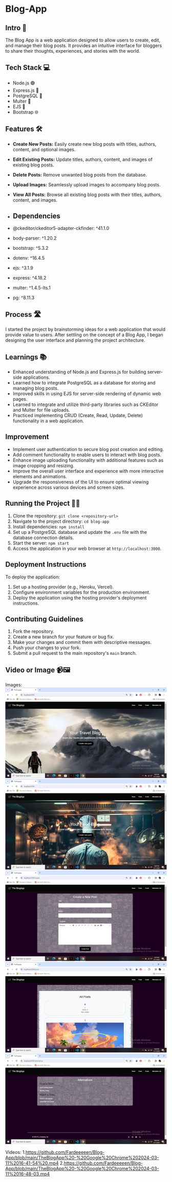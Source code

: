 # Blog-App

## Intro 🚀
The Blog App is a web application designed to allow users to create, edit, and manage their blog posts. It provides an intuitive interface for bloggers to share their thoughts, experiences, and stories with the world.

## Tech Stack 💻
- Node.js 🟢
- Express.js 🚀
- PostgreSQL 🐘
- Multer 📁
- EJS 🎨
- Bootstrap 🌐

## Features 🛠️
- **Create New Posts:** Easily create new blog posts with titles, authors, content, and optional images.
- **Edit Existing Posts:** Update titles, authors, content, and images of existing blog posts.
- **Delete Posts:** Remove unwanted blog posts from the database.
- **Upload Images:** Seamlessly upload images to accompany blog posts.
- **View All Posts:** Browse all existing blog posts with their titles, authors, content, and images.

- ## Dependencies
- @ckeditor/ckeditor5-adapter-ckfinder: ^41.1.0
- body-parser: ^1.20.2
- bootstrap: ^5.3.2
- dotenv: ^16.4.5
- ejs: ^3.1.9
- express: ^4.18.2
- multer: ^1.4.5-lts.1
- pg: ^8.11.3

## Process 🛣️
I started the project by brainstorming ideas for a web application that would provide value to users. After settling on the concept of a Blog App, I began designing the user interface and planning the project architecture.

## Learnings 📚
- Enhanced understanding of Node.js and Express.js for building server-side applications.
- Learned how to integrate PostgreSQL as a database for storing and managing blog posts.
- Improved skills in using EJS for server-side rendering of dynamic web pages.
-  Learned to integrate and utilize third-party libraries such as CKEditor and Multer for file uploads.
- Practiced implementing CRUD (Create, Read, Update, Delete) functionality in a web application.

## Improvement
- Implement user authentication to secure blog post creation and editing.
- Add comment functionality to enable users to interact with blog posts.
- Enhance image uploading functionality with additional features such as image cropping and resizing.
- Improve the overall user interface and experience with more interactive elements and animations.
- Upgrade the responsiveness of the UI to ensure optimal viewing experience across various devices and screen sizes.

## Running the Project 🏃‍♂️
1. Clone the repository: `git clone <repository-url>`
2. Navigate to the project directory: `cd blog-app`
3. Install dependencies: `npm install`
4. Set up a PostgreSQL database and update the `.env` file with the database connection details.
5. Start the server: `npm start`
6.  Access the application in your web browser at `http://localhost:3000`.

## Deployment Instructions
To deploy the application:
1. Set up a hosting provider (e.g., Heroku, Vercel).
2. Configure environment variables for the production environment.
3. Deploy the application using the hosting provider's deployment instructions.

## Contributing Guidelines
1. Fork the repository.
2. Create a new branch for your feature or bug fix.
3. Make your changes and commit them with descriptive messages.
4. Push your changes to your fork.
5. Submit a pull request to the main repository's `main` branch.

## Video or Image 📹🖼️
Images:
<img src = "https://github.com/Fardeeeeen/Blog-App/blob/main/blog(1).png" alt = "pages" />
<img src = "https://github.com/Fardeeeeen/Blog-App/blob/main/blog(2).png" alt = "pages" />
<img src = "https://github.com/Fardeeeeen/Blog-App/blob/main/blog(3).png" alt = "pages" />
<img src = "https://github.com/Fardeeeeen/Blog-App/blob/main/blog%20(4).png " alt = "pages" />
<img src = "https://github.com/Fardeeeeen/Blog-App/blob/main/blog(5).png" alt = "pages" />

Videos:
1.https://github.com/Fardeeeeen/Blog-App/blob/main/TheBlogApp%20-%20Google%20Chrome%202024-03-11%2016-41-54%20.mp4
2.https://github.com/Fardeeeeen/Blog-App/blob/main/TheBlogApp%20-%20Google%20Chrome%202024-03-11%2016-48-03.mp4
